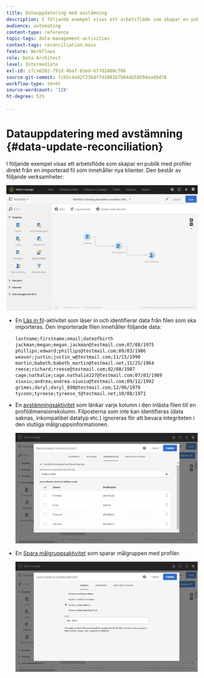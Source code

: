 ```yaml
---
title: Datauppdatering med avstämning
description: I följande exempel visas ett arbetsflöde som skapar en publik med profiler direkt från en importerad fil som innehåller nya klienter.
audience: automating
content-type: reference
topic-tags: data-management-activities
context-tags: reconciliation,main
feature: Workflows
role: Data Architect
level: Intermediate
exl-id: cfca6202-791d-4baf-b5ed-677d2480cf06
source-git-commit: fcb5c4a92f23bdffd1082b7b044b5859dead9d70
workflow-type: tm+mt
source-wordcount: '128'
ht-degree: 52%

---
```


# Datauppdatering med avstämning {#data-update-reconciliation}

I följande exempel visas ett arbetsflöde som skapar en publik med profiler direkt från en importerad fil som innehåller nya klienter.  Den består av följande verksamheter:

![](assets/identification_example2.png)

* En [Läs in fil](../../automating/using/load-file.md)-aktivitet som läser in och identifierar data från filen som ska importeras. Den importerade filen innehåller följande data:

  ```
  lastname;firstname;email;dateofbirth
  jackman;megan;megan.jackman@testmail.com;07/08/1975
  phillips;edward;phillips@testmail.com;09/03/1986
  weaver;justin;justin_w@testmail.com;11/15/1990
  martin;babeth;babeth_martin@testmail.net;11/25/1964
  reese;richard;rreese@testmail.com;02/08/1987
  cage;nathalie;cage.nathalie227@testmail.com;07/03/1989
  xiuxiu;andrea;andrea.xiuxiu@testmail.com;09/12/1992
  grimes;daryl;daryl_890@testmail.com;12/06/1979
  tycoon;tyreese;tyreese_t@testmail.net;10/08/1971
  ```

* En [avstämningsaktivitet](../../automating/using/reconciliation.md) som länkar varje kolumn i den inlästa filen till en profildimensionskolumn. Filposterna som inte kan identifieras (data saknas, inkompatibel datatyp etc.)  ignoreras för att bevara integriteten i den slutliga målgruppsinformationen.

  ![](assets/identification_example1.png)

* En [Spara målgruppsaktivitet](../../automating/using/save-audience.md) som sparar målgruppen med profiler.

  ![](assets/identification_example3.png)
